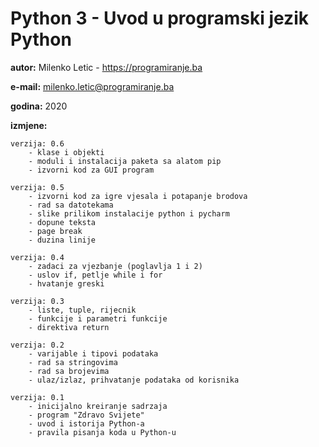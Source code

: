 
# Python 3 - Uvod u programski jezik Python

**autor:** Milenko Letic - https://programiranje.ba

**e-mail:** milenko.letic@programiranje.ba

**godina:** 2020

**izmjene:**

```text
verzija: 0.6
	- klase i objekti
	- moduli i instalacija paketa sa alatom pip
	- izvorni kod za GUI program

verzija: 0.5
	- izvorni kod za igre vjesala i potapanje brodova
	- rad sa datotekama
	- slike prilikom instalacije python i pycharm
	- dopune teksta
	- page break
	- duzina linije

verzija: 0.4
	- zadaci za vjezbanje (poglavlja 1 i 2)
	- uslov if, petlje while i for
	- hvatanje greski

verzija: 0.3 
	- liste, tuple, rijecnik
	- funkcije i parametri funkcije
	- direktiva return

verzija: 0.2
	- varijable i tipovi podataka
	- rad sa stringovima
	- rad sa brojevima
	- ulaz/izlaz, prihvatanje podataka od korisnika

verzija: 0.1
	- inicijalno kreiranje sadrzaja
	- program "Zdravo Svijete"
	- uvod i istorija Python-a
	- pravila pisanja koda u Python-u
```
